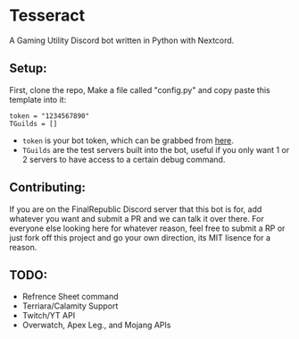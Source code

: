 # Tesseract
A Gaming Utility Discord bot written in Python with Nextcord.

## Setup:
First, clone the repo,
Make a file called "config.py" and copy paste this template into it:

```
token = "1234567890"
TGuilds = []
```

- `token` is your bot token, which can be grabbed from [here](https://discord.com/developers/applications).
- `TGuilds` are the test servers built into the bot, useful if you only want 1 or 2 servers to have access to a certain debug command.

## Contributing:
If you are on the FinalRepublic Discord server that this bot is for, add whatever you want and submit a PR and we can talk it over there.
For everyone else looking here for whatever reason, feel free to submit a RP or just fork off this project and go your own direction, its MIT lisence for a reason.

## TODO:
- Refrence Sheet command
- Terriara/Calamity Support
- Twitch/YT API
- Overwatch, Apex Leg., and Mojang APIs

